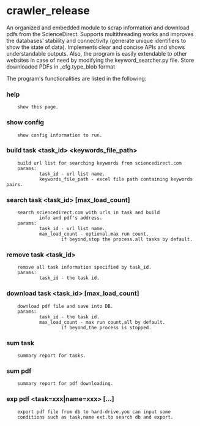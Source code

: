 # crawler_release

An organized and embedded module to scrap information and download pdfs from the ScienceDirect. Supports multithreading works and improves the databases' stability and connectivity (generate unique identifiers to show the state of data). Implements clear and concise APIs and shows understandable outputs. Also, the program is easily extendable to other websites in case of need by modifying the keyword_searcher.py file. Store downloaded PDFs in _cfg.type_blob format

The program's functionalities are listed in the following: 

### help
        show this page.

### show config 
        show config information to run.

### build task <task_id> <keywords_file_path>
        build url list for searching keywords from sciencedirect.com
        params:
                task_id - url list name.
                keywords_file_path - excel file path containing keywords pairs.

### search task <task_id> [max_load_count]
        search sciencedirect.com with urls in task and build 
                info and pdf's address.
        params:
                task_id - url list name.
                max_load_count - optional.max run count,
                        if beyond,stop the process.all tasks by default.

### remove task <task_id>
        remove all task information specified by task_id.
        params:
                task_id - the task id.

### download task <task_id> [max_load_count]
        download pdf file and save into DB.
        params:
                task_id - the task id.
                max_load_count - max run count,all by default.
                        if beyond,the process is stopped.

### sum task
        summary report for tasks.

### sum pdf
        summary report for pdf downloading.

### exp pdf <task=xxx|name=xxx> [...]
        export pdf file from db to hard-drive.you can input some
        conditions such as task,name ext.to search db and export.

